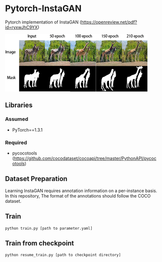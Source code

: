 # Pytorch-InstaGAN
Pytorch implementation of InstaGAN (https://openreview.net/pdf?id=ryxwJhC9YX)

![](https://github.com/kiyohiro8/InstaGAN/blob/master/samples/zebra2giraffe.png)

## Libraries

### Assumed
- PyTorch==1.3.1

### Required
- pycocotools (https://github.com/cocodataset/cocoapi/tree/master/PythonAPI/pycocotools)

## Dataset Preparation
Learning InstaGAN requires annotation information on a per-instance basis. In this repository, The format of the annotations should follow the COCO dataset.

## Train

```
python train.py [path to parameter.yaml]
```

## Train from checkpoint

```
python resume_train.py [path to checkpoint directory]
```
